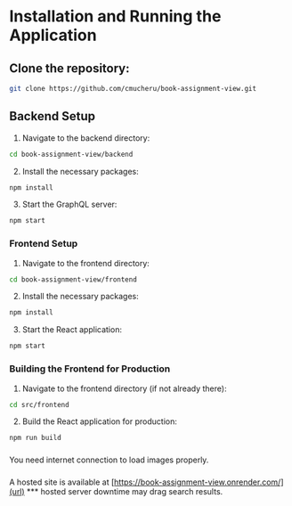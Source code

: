 # Installation and Running the Application
## Clone the repository:
```bash
git clone https://github.com/cmucheru/book-assignment-view.git
```
## Backend Setup
1. Navigate to the backend directory:
```bash
cd book-assignment-view/backend
```

2. Install the necessary packages:
```bash
npm install
```
3. Start the GraphQL server:
```bash
npm start
```
### Frontend Setup
1. Navigate to the frontend directory:
```bash
cd book-assignment-view/frontend
```
2. Install the necessary packages:
```bash
npm install
```
3. Start the React application:
```bash
npm start
```
### Building the Frontend for Production
1. Navigate to the frontend directory (if not already there):
```bash
cd src/frontend
```

2. Build the React application for production:
```bash
npm run build
```
###
You need internet connection to load images properly.
### 
A hosted site is available at [https://book-assignment-view.onrender.com/](url) *** hosted server downtime may drag search results.
